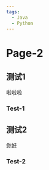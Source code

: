 ```yaml
---
tags:
  - Java
  - Python
---
```


# Page-2

## 测试1

啦啦啦

### Test-1

## 测试2

[你好](https://www.baidu.com)

### Test-2
